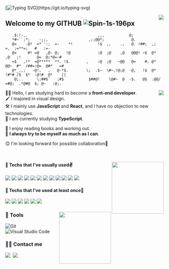 [![Typing SVG](https://readme-typing-svg.herokuapp.com?font=Anton&size=30&color=5B7683&width=550&lines=Hello%2C+I'm++Juhwan+Lee+(*%CB%8A-%CB%8B*)%EF%BE%89;I'm+a+front-end+developer+who+always+tries)](https://git.io/typing-svg)

<img align='right' src="https://hits.seeyoufarm.com/api/count/incr/badge.svg?url=https%3A%2F%2Fgithub.com%2FJuhwanLeeKR&count_bg=%238D9C9F&title_bg=%232F2929&icon=mailchimp.svg&icon_color=%23FFFFFF&title=WELCOME&edge_flat=false)](https://github.com/JuhwanLeeKR">

## Welcome to my GITHUB ![Spin-1s-196px](https://user-images.githubusercontent.com/87694150/162137332-caf80bca-22bb-458c-b3da-9ccdbbc640c7.svg)


```
   .$:!-,.                               ,,,           @;                                       
   *#~``;*;    -;;,                  ,;;@@*;            @.                                       
   @=    .@!  =*`':;  =-    *!           !$  ,,    .,   @. !##;  ,;       =,  ;=**=;   #   :=-   
   @=     #! =@   ,@- @;   !@            :@  ;@    ,@   @@@! ~$  @*  ,@   ;!       @=  @;*@=-#   
   =$   ,!*  =@*****  **. !$.       ,    :@  ;@   ~@@   @=    #, @*  @@~  #*  /##=:@=  @#*   =#   
   @*_,,;   -@!,   ,   @-*$.        \;  .$~  \#~,!@;@  -@,   !$  @* !#*# /$  $*  :@!#  @*    ||   
    @;..      \;##$`   ;#$           $##@!    \@#~  @  -$.   @$  .@@/  =#@;  .*@#@  $; @~   :@;.   
```
<img align='right' src="http://mazassumnida.wtf/api/v2/generate_badge?boj=dev_juhwan">


<div>

  
🧑‍💻 Hello, I am studying hard to become a __front-end developer__.<br/>
🖌️ I majored in visual design. <br/>
🛠️ I mainly use __JavaScript__ and __React__, and I have no objection to new technologies. <br/>
📝 I am currently studying __TypeScript__.


📖 I enjoy reading books and working out. <br/>
💪 __I always try to be myself as much as I can__.

😊 I'm looking forward for possible collaboration🎉

  
<br/>
  
</div>




  
<!--  -->

<div align='left'>

<img align='right' src="https://github-readme-stats.vercel.app/api/top-langs/?username=juhwanleekr&show_icons=true&hide_border=true&title_color=004386&icon_color=004386&layout=compact&theme=cobalt" height="165">
  
   
#### 📍 Techs that I've usually used✌️

<img src="https://img.shields.io/badge/html5-E34F26?style=for-the-badge&logo=html5&logoColor=white">
<img src="https://img.shields.io/badge/CSS-1572B6?style=for-the-badge&logo=CSS3&logoColor=white">
<img src="https://img.shields.io/badge/JavaScript-f7ea00?style=for-the-badge&logo=JavaScript&logoColor=black">
<img src="https://img.shields.io/badge/TypeScript-3178C6?style=for-the-badge&logo=TypeScript&logoColor=white">
<img src="https://img.shields.io/badge/react-282C34?style=for-the-badge&logo=react&logoColor=61DAFB">
<img src="https://img.shields.io/badge/redux-764ABC?style=for-the-badge&logo=redux&logoColor=white">
<img src="https://img.shields.io/badge/Python-1E415E?style=for-the-badge&logo=Python&logoColor=FFE283"/>
<img src="https://img.shields.io/badge/GitHubS%20Actions-0D1117?style=for-the-badge&logo=GitHubActions&logoColor=2088FF"/>
<img src="https://img.shields.io/badge/AWS%20S3-232F3E?style=for-the-badge&logo=AmazonAWS&logoColor=FF9A00"/>
<img src="https://img.shields.io/badge/AWS%20CloudFront-232F3E?style=for-the-badge&logo=AmazonAWS&logoColor=FF9A00"/>
<img src="https://img.shields.io/badge/AWS%20Route%2053-232F3E?style=for-the-badge&logo=AmazonAWS&logoColor=FF9A00"/>
<img src="https://img.shields.io/badge/TailwindCSS-0B1120?style=for-the-badge&logo=TailwindCSS&logoColor=38BDF8">
<br/>
  
  #### 📍 Techs that I've used at least once🙂
  
<img src="https://img.shields.io/badge/jQuery-1E2E3B?style=for-the-badge&logo=jQuery&logoColor=21AADF"/>
<img src="https://img.shields.io/badge/Flask-00c6d1?style=for-the-badge&logo=Flask&logoColor=white"/>
<img src="https://img.shields.io/badge/styled%20components-3B3B3B?style=for-the-badge&logo=styledcomponents&logoColor=DB7093"/>
<img src="https://img.shields.io/badge/Sass-CC6699?style=for-the-badge&logo=Sass&logoColor=white"/>
<img src="https://img.shields.io/badge/AWS%20EC2-232F3E?style=for-the-badge&logo=AmazonAWS&logoColor=FF9A00"/>
<img src="https://img.shields.io/badge/MongoDB-21313C?style=for-the-badge&logo=MongoDB&logoColor=10AA50"/>
   
  
</div>
  
<div align='left'>
<img align='right' src="https://github-readme-stats.vercel.app/api?username=juhwanleekr&border_color=000000&theme=cobalt" height="165">
  

  

  
### 🔨 Tools
  
![Git](https://img.shields.io/badge/Git-3E2E00.svg?&style=for-the-badge&logo=Git&logoColor=E44D30)
![Visual Studio Code](https://img.shields.io/badge/VSCode-2C2C32.svg?&style=for-the-badge&logo=Visual%20Studio%20Code&logoColor=21A2F1)

### 🧑‍💻 Contact me  
  
<a href="https://velog.io/@leejuhwan"><img src="https://img.shields.io/badge/Tech%20Blog-11B48A?style=for-the-badge&logo=Velog&logoColor=white&link=https://velog.io/@leejuhwan"/></a>&nbsp;
<a href="mailto:dev.juhwanlee@gmail.com"><img src="https://img.shields.io/badge/Gmail-d14836?style=for-the-badge&logo=Gmail&logoColor=white&link=dev.juhwanlee@gmail.com"/></a>

</div>
<!-- ![trophy](https://github-profile-trophy.vercel.app/?username=juhwanleekr) -->
  

  

